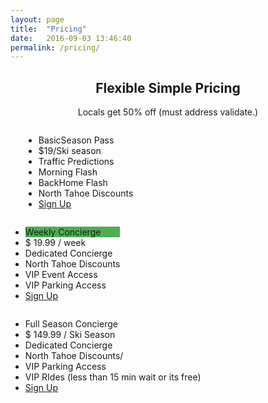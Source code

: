 ```yaml
---
layout: page
title:  "Pricing"
date:   2016-09-03 13:46:40
permalink: /pricing/
---
```


<h2 style="text-align:center">Flexible Simple Pricing</h2>
<p style="text-align:center">Locals get 50% off (must address validate.<a href:Learn how/a>)</p>

<div class="columns">
  <ul class="price">
    <li class="header">BasicSeason Pass</li>
    <li class="grey">$19/Ski season</li>
    <li>Traffic Predictions</li>
    <li>Morning Flash</li>
    <li>BackHome Flash</li>
    <li>North Tahoe Discounts</li>
    <li class="grey"><a href="#" class="button">Sign Up</a></li>
  </ul>
</div>

<div class="columns">
  <ul class="price">
    <li class="header" style="background-color:#4CAF50">Weekly Concierge</li>
    <li class="grey">$ 19.99 / week</li>
    <li>Dedicated Concierge</li>
    <li>North Tahoe Discounts</li>
    <li>VIP Event Access </li>
    <li>VIP Parking Access</li>
    <li class="grey"><a href="#" class="button">Sign Up</a></li>
  </ul>
</div>

<div class="columns">
  <ul class="price">
    <li class="header">Full Season Concierge</li>
    <li class="grey">$ 149.99 / Ski Season</li>
    <li>Dedicated Concierge</li>
    <li>North Tahoe Discounts/</li>
    <li>VIP Parking Access </li>
    <li>VIP RIdes (less than 15 min wait or its free)</li>
    <li class="grey"><a href="#" class="button">Sign Up</a></li>
  </ul>
</div>
